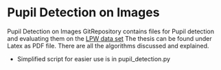 # Pupil Detection on Images

Pupil Detection on Images GitRepository contains files for Pupil detection and evaluating them on the [LPW data set](https://www.mpi-inf.mpg.de/departments/computer-vision-and-machine-learning/research/gaze-based-human-computer-interaction/labelled-pupils-in-the-wild-lpw)
The thesis can be found under Latex as PDF file. There are all the algorithms discussed and explained. 

- Simplified script for easier use is in pupil_detection.py
